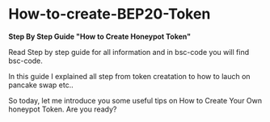 # How-to-create-BEP20-Token

**Step By Step Guide "How to Create Honeypot Token"**

Read Step by step guide for all information and in bsc-code you will find bsc-code.

In this guide I explained all step from token creatation to how to lauch on pancake swap etc..

So today, let me introduce you some useful tips on How to Create Your Own honeypot Token. Are you ready?

